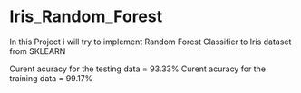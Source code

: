# Iris_Random_Forest
In this Project i will try to implement Random Forest Classifier to Iris dataset from SKLEARN


Curent acuracy for the testing data  = 93.33%
Curent acuracy for the training data  = 99.17%
